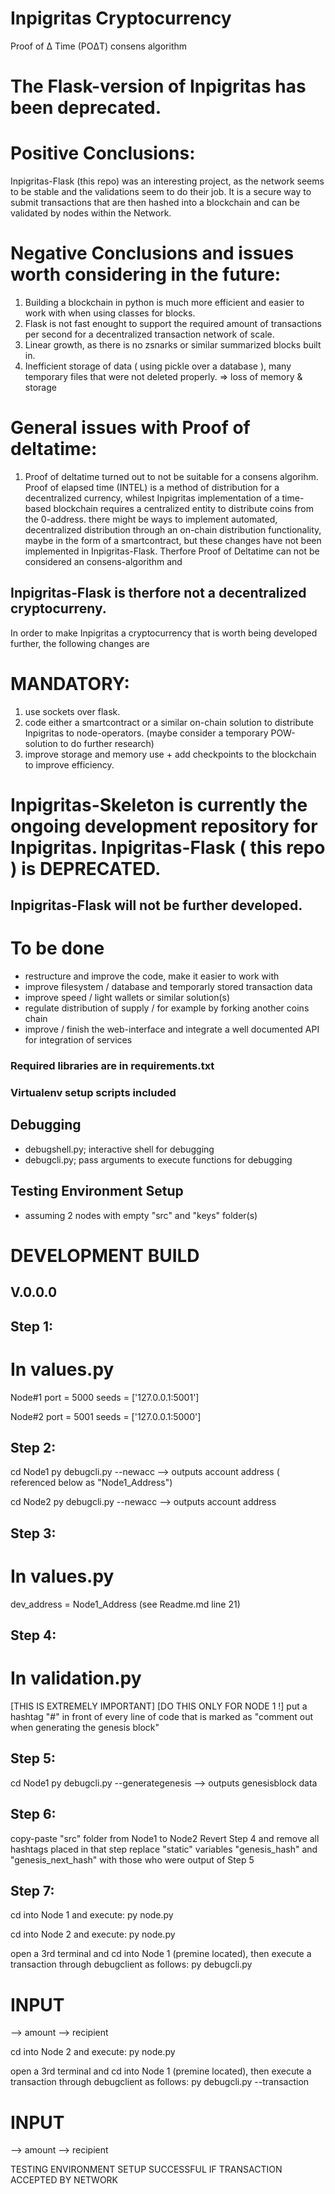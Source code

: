 # Inpigritas Cryptocurrency

Proof of Δ Time (POΔT) consens algorithm

# The Flask-version of Inpigritas has been deprecated.
# Positive Conclusions:
Inpigritas-Flask (this repo) was an interesting project, as the network seems to be stable and the validations seem to do their job.
It is a secure way to submit transactions that are then hashed into a blockchain and can be validated by nodes within the Network.
# Negative Conclusions and issues worth considering in the future:
1. Building a blockchain in python is much more efficient and easier to work with when using classes for blocks. 
2. Flask is not fast enought to support the required amount of transactions per second for a decentralized transaction network of scale.
3. Linear growth, as there is no zsnarks or similar summarized blocks built in.
4. Inefficient storage of data ( using pickle over a database ), many temporary files that were not deleted properly. => loss of memory & storage
# General issues with Proof of deltatime:
1. Proof of deltatime turned out to not be suitable for a consens algorihm. Proof of elapsed time (INTEL) is a method of distribution for 
  a decentralized currency, whilest Inpigritas implementation of a time-based blockchain requires a centralized entity to distribute coins from the 
  0-address. there might be ways to implement automated, decentralized distribution through an on-chain distribution functionality, maybe in the form
  of a smartcontract, but these changes have not been implemented in Inpigritas-Flask. Therfore Proof of Deltatime can not be considered an consens-algorithm
  and 
  ## Inpigritas-Flask is therfore not a decentralized cryptocurreny.

In order to make Inpigritas a cryptocurrency that is worth being developed further, the following changes are 
# MANDATORY:
1. use sockets over flask.
2. code either a smartcontract or a similar on-chain solution to distribute Inpigritas to node-operators.
(maybe consider a temporary POW-solution to do further research)
3. improve storage and memory use + add checkpoints to the blockchain to improve efficiency.

# Inpigritas-Skeleton is currently the ongoing development repository for Inpigritas. Inpigritas-Flask ( this repo ) is DEPRECATED.
## Inpigritas-Flask will not be further developed.

# To be done
- restructure and improve the code, make it easier to work with
- improve filesystem / database and temporarly stored transaction data
- improve speed / light wallets or similar solution(s)
- regulate distribution of supply / for example by forking another coins chain
- improve / finish the web-interface and integrate a well documented API for integration of services

### Required libraries are in requirements.txt
### Virtualenv setup scripts included
## Debugging
 - debugshell.py; interactive shell for debugging
 - debugcli.py; pass arguments to execute functions for debugging
## Testing Environment Setup
- assuming 2 nodes with empty "src" and "keys" folder(s)

# DEVELOPMENT BUILD
## V.0.0.0

## Step 1:
 # In values.py
   Node#1
   port = 5000
   seeds = ['127.0.0.1:5001']

   Node#2
   port = 5001
   seeds = ['127.0.0.1:5000']
## Step 2:
   cd Node1
   py debugcli.py --newacc
   --> outputs account address ( referenced below as "Node1_Address")

   cd Node2
   py debugcli.py --newacc
   --> outputs account address
## Step 3:
 # In values.py
   dev_address = Node1_Address (see Readme.md line 21)
## Step 4:
 # In validation.py
 [THIS IS EXTREMELY IMPORTANT]
 [DO THIS ONLY FOR NODE 1 !]
   put a hashtag "#" in front of every line of code that is marked as "comment out when generating the genesis block"
## Step 5:
  cd Node1
  py debugcli.py --generategenesis
  --> outputs genesisblock data
## Step 6:
   copy-paste "src" folder from Node1 to Node2
   Revert Step 4 and remove all hashtags placed in that step
   replace "static" variables "genesis_hash" and "genesis_next_hash" with those who were output of Step 5
## Step 7:
   cd into Node 1 and execute:
   py node.py

   cd into Node 2 and execute:
   py node.py

   open a 3rd terminal and cd into Node 1 (premine located),
   then execute a transaction through debugclient as follows:
   py debugcli.py
   # INPUT
   --> amount
   --> recipient

   cd into Node 2 and execute:
   py node.py

   open a 3rd terminal and cd into Node 1 (premine located),
   then execute a transaction through debugclient as follows:
   py debugcli.py --transaction
   # INPUT
   --> amount
   --> recipient

TESTING ENVIRONMENT SETUP SUCCESSFUL IF TRANSACTION ACCEPTED BY NETWORK
